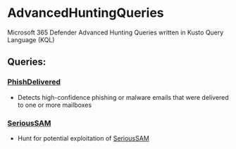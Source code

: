 # AdvancedHuntingQueries
Microsoft 365 Defender Advanced Hunting Queries written in Kusto Query Language (KQL)

## Queries:
### [PhishDelivered](PhishDelivered.kusto)
- Detects high-confidence phishing or malware emails that were delivered to one or more mailboxes

### [SeriousSAM](SeriousSAM.kusto)
- Hunt for potential exploitation of [SeriousSAM](https://msrc.microsoft.com/update-guide/vulnerability/CVE-2021-36934)
